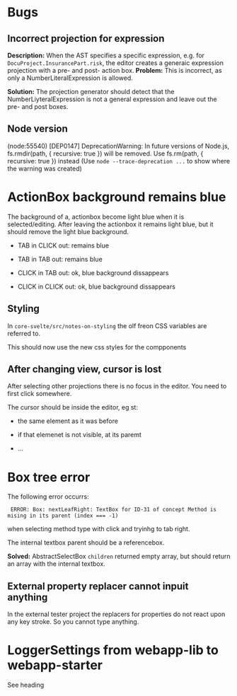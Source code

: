 # Bugs

## Incorrect projection for expression

**Description:**  When the AST specifies a specific expression, e.g. for `DocuProject.InsurancePart.risk`, the editor creates a generaic expression projection with a pre- and post- action box. 
**Problem:** This is incorrect, as only a NumberLiteralExpression is allowed.

**Solution:** The projection generator should detect that the NumberLiyteralExpression is not a general expression and leave out the pre- and post boxes.

## Node version

(node:55540) [DEP0147] DeprecationWarning: In future versions of Node.js, fs.rmdir(path, { recursive: true }) will be removed. Use fs.rm(path, { recursive: true }) instead
(Use `node --trace-deprecation ...` to show where the warning was created)

# ActionBox background remains blue

The background of a, actionbox become light blue when it is selected/editing.  After leaving the actionbox it remains light blue, but it should remove the light blue background.

- TAB in CLICK out: remains blue

- TAB in TAB out: remains blue

- CLICK in TAB out: ok, blue background dissappears

- CLICK in CLICK out: ok, blue background dissappears

## Styling

In `core-svelte/src/notes-on-styling` the olf freon CSS variables are referred to.

This should now use the new css styles for the compponents

## After changing view, cursor is lost

After selecting other projections there is no focus in the editor. You need to first click somewhere.

The cursor should be inside the editor, eg st:

- the same element as it was before

- if that elemenet is not visible, at its paremt

- ...

# Box tree error

The following error occurrs:

` ERROR: Box: nextLeafRight: TextBox for ID-31 of concept Method is mising in its parent (index === -1)` 

when selecting method type with click and tryinhg to tab right.

The internal textbox parent should be a referencebox.

**Solved:** AbstractSelectBox `children` returned empty array, but should return an array with the internal textbox.

## External property replacer cannot inpuit anything

In the external tester project the replacers for properties do not react upon any key stroke. So you cannot type anything.    

# LoggerSettings from webapp-lib to webapp-starter

See heading
